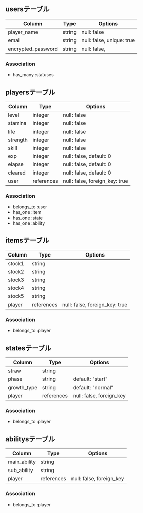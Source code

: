 ## usersテーブル

| Column             | Type   | Options                   |
| ------------------ | ------ | ------------------------- |
| player_name        | string | null: false               |
| email              | string | null: false, unique: true |
| encrypted_password | string | null: false,              |

### Association
- has_many :statuses



## playersテーブル

| Column    | Type       | Options                        |
| --------- | ---------- | ------------------------------ |
| level     | integer    | null: false                    |
| stamina   | integer    | null: false                    |
| life      | integer    | null: false                    |
| strength  | integer    | null: false                    |
| skill     | integer    | null: false                    |
| exp       | integer    | null: false, default: 0        |
| elapse    | integer    | null: false, default: 0        |
| cleared   | integer    | null: false, default: 0        |
| user      | references | null: false, foreign_key: true |

### Association
- belongs_to :user
- has_one    :item
- has_one    :state
- has_one    :ability



## itemsテーブル

| Column    | Type       | Options                        |
| --------- | ---------- | ------------------------------ |
| stock1    | string     |                                |
| stock2    | string     |                                |
| stock3    | string     |                                |
| stock4    | string     |                                |
| stock5    | string     |                                |
| player    | references | null: false, foreign_key: true |

### Association
- belongs_to :player



## statesテーブル

| Column        | Type       | Options                  |
| ------------- | ---------- | ------------------------ |
| straw         | string     |                          |
| phase         | string     | default: "start"         |
| growth_type   | string     | default: "normal"        |
| player        | references | null: false, foreign_key |

### Association
- belongs_to :player



## abilitysテーブル

| Column       | Type        | Options                  |
| ------------ | ----------- | ------------------------ |
| main_ability | string      |                          |
| sub_ability  | string      |                          |
| player        | references | null: false, foreign_key |

### Association
- belongs_to :player

